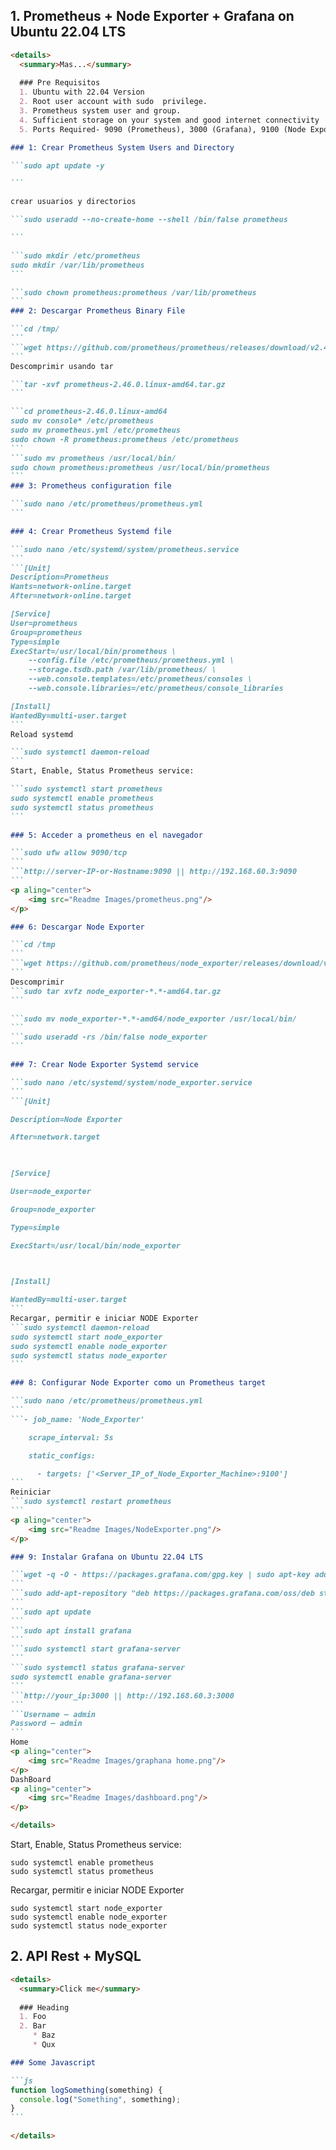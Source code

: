 ## 1. Prometheus + Node Exporter + Grafana on Ubuntu 22.04 LTS

````md
<details>
  <summary>Mas...</summary>
  
  ### Pre Requisitos
  1. Ubuntu with 22.04 Version
  2. Root user account with sudo  privilege.
  3. Prometheus system user and group.
  4. Sufficient storage on your system and good internet connectivity
  5. Ports Required- 9090 (Prometheus), 3000 (Grafana), 9100 (Node Exporter)

### 1: Crear Prometheus System Users and Directory

```sudo apt update -y

```

crear usuarios y directorios

```sudo useradd --no-create-home --shell /bin/false prometheus

```

```sudo mkdir /etc/prometheus
sudo mkdir /var/lib/prometheus
```

```sudo chown prometheus:prometheus /var/lib/prometheus
```
### 2: Descargar Prometheus Binary File

```cd /tmp/
```
```wget https://github.com/prometheus/prometheus/releases/download/v2.46.0/prometheus-2.46.0.linux-amd64.tar.gz
```
Descomprimir usando tar

```tar -xvf prometheus-2.46.0.linux-amd64.tar.gz
```

```cd prometheus-2.46.0.linux-amd64
sudo mv console* /etc/prometheus
sudo mv prometheus.yml /etc/prometheus
sudo chown -R prometheus:prometheus /etc/prometheus
```
```sudo mv prometheus /usr/local/bin/
sudo chown prometheus:prometheus /usr/local/bin/prometheus
```
### 3: Prometheus configuration file

```sudo nano /etc/prometheus/prometheus.yml
```

### 4: Crear Prometheus Systemd file

```sudo nano /etc/systemd/system/prometheus.service
```
```[Unit]
Description=Prometheus
Wants=network-online.target
After=network-online.target

[Service]
User=prometheus
Group=prometheus
Type=simple
ExecStart=/usr/local/bin/prometheus \
    --config.file /etc/prometheus/prometheus.yml \
    --storage.tsdb.path /var/lib/prometheus/ \
    --web.console.templates=/etc/prometheus/consoles \
    --web.console.libraries=/etc/prometheus/console_libraries

[Install]
WantedBy=multi-user.target
```
Reload systemd

```sudo systemctl daemon-reload
```
Start, Enable, Status Prometheus service:

```sudo systemctl start prometheus
sudo systemctl enable prometheus
sudo systemctl status prometheus
```

### 5: Acceder a prometheus en el navegador

```sudo ufw allow 9090/tcp
```
```http://server-IP-or-Hostname:9090 || http://192.168.60.3:9090
```
<p aling="center">
    <img src="Readme Images/prometheus.png"/>     
</p>

### 6: Descargar Node Exporter

```cd /tmp
```
```wget https://github.com/prometheus/node_exporter/releases/download/v1.6.1/node_exporter-1.6.1.linux-amd64.tar.gz
```
Descomprimir
```sudo tar xvfz node_exporter-*.*-amd64.tar.gz
```

```sudo mv node_exporter-*.*-amd64/node_exporter /usr/local/bin/
```
```sudo useradd -rs /bin/false node_exporter
```

### 7: Crear Node Exporter Systemd service

```sudo nano /etc/systemd/system/node_exporter.service
```
```[Unit]

Description=Node Exporter

After=network.target

 

[Service]

User=node_exporter

Group=node_exporter

Type=simple

ExecStart=/usr/local/bin/node_exporter

 

[Install]

WantedBy=multi-user.target
```
Recargar, permitir e iniciar NODE Exporter
```sudo systemctl daemon-reload
sudo systemctl start node_exporter
sudo systemctl enable node_exporter
sudo systemctl status node_exporter
```

### 8: Configurar Node Exporter como un Prometheus target

```sudo nano /etc/prometheus/prometheus.yml
```
```- job_name: 'Node_Exporter'

    scrape_interval: 5s

    static_configs:

      - targets: ['<Server_IP_of_Node_Exporter_Machine>:9100']
```
Reiniciar
```sudo systemctl restart prometheus
```
<p aling="center">
    <img src="Readme Images/NodeExporter.png"/>     
</p>

### 9: Instalar Grafana on Ubuntu 22.04 LTS

```wget -q -O - https://packages.grafana.com/gpg.key | sudo apt-key add -
```
```sudo add-apt-repository "deb https://packages.grafana.com/oss/deb stable main"
```
```sudo apt update
```
```sudo apt install grafana
```
```sudo systemctl start grafana-server
```
```sudo systemctl status grafana-server
sudo systemctl enable grafana-server
```
```http://your_ip:3000 || http://192.168.60.3:3000 
```
```Username – admin
Password – admin
```
Home
<p aling="center">
    <img src="Readme Images/graphana home.png"/>     
</p>
DashBoard
<p aling="center">
    <img src="Readme Images/dashboard.png"/>     
</p>

</details>
````

Start, Enable, Status Prometheus service:

```sudo systemctl start prometheus
sudo systemctl enable prometheus
sudo systemctl status prometheus
```

Recargar, permitir e iniciar NODE Exporter
```sudo systemctl daemon-reload
sudo systemctl start node_exporter
sudo systemctl enable node_exporter
sudo systemctl status node_exporter
```

## 2. API Rest + MySQL

````md
<details>
  <summary>Click me</summary>
  
  ### Heading
  1. Foo
  2. Bar
     * Baz
     * Qux

### Some Javascript

```js
function logSomething(something) {
  console.log("Something", something);
}
```

</details>
````

